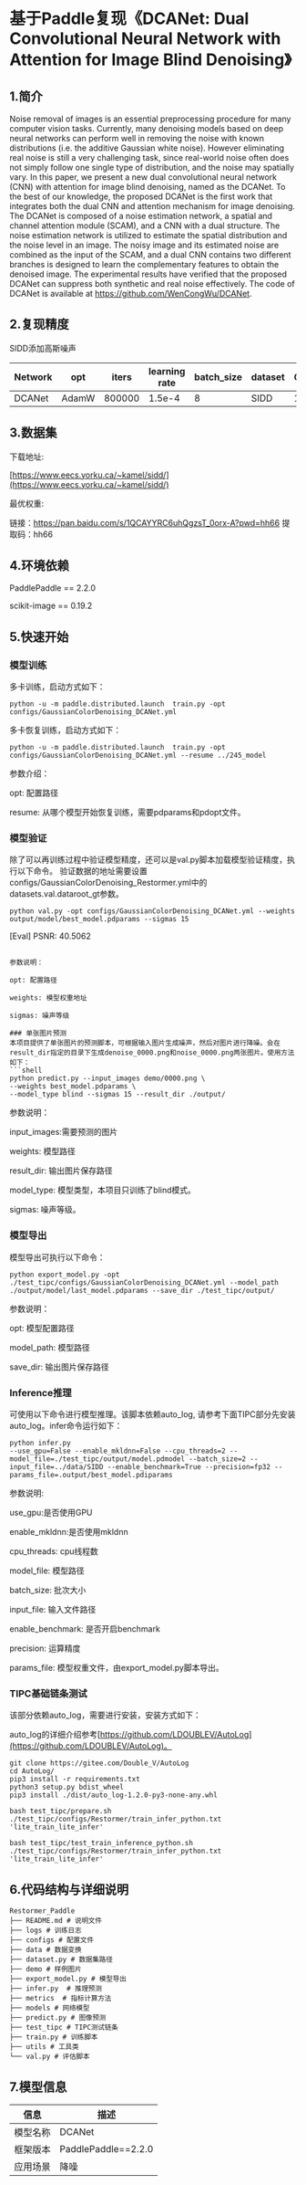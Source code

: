 # 基于Paddle复现《DCANet: Dual Convolutional Neural Network with Attention for Image Blind Denoising》
## 1.简介
Noise removal of images is an essential preprocessing procedure for many computer vision tasks. Currently, many denoising models based on deep neural networks can perform well in removing the noise with known distributions (i.e. the additive Gaussian white noise). However eliminating real noise is still a very challenging task, since real-world noise often does not simply follow one single type of distribution, and the noise may spatially vary. In this paper, we present a new dual convolutional neural network (CNN) with attention for image blind denoising, named as the DCANet. To the best of our knowledge, the proposed DCANet is the first work that integrates both the dual CNN and attention mechanism for image denoising. The DCANet is composed of a noise estimation network, a spatial and channel attention module (SCAM), and a CNN with a dual structure. The noise estimation network is utilized to estimate the spatial distribution and the noise level in an image. The noisy image and its estimated noise are combined as the input of the SCAM, and a dual CNN contains two different branches is designed to learn the complementary features to obtain the denoised image. The experimental results have verified that the proposed DCANet can suppress both synthetic and real noise effectively. The code of DCANet is available at https://github.com/WenCongWu/DCANet.


## 2.复现精度
SIDD添加高斯噪声

| Network | opt | iters | learning rate | batch_size | dataset | GPUS | PSNR  |
| --- | --- | --- | --- | --- | --- | --- | --- |
| DCANet | AdamW  | 800000 | 1.5e-4 | 8  | SIDD | 1 | 40.5062 |


## 3.数据集

下载地址:

[https://www.eecs.yorku.ca/~kamel/sidd/](https://www.eecs.yorku.ca/~kamel/sidd/)


最优权重:

链接：https://pan.baidu.com/s/1QCAYYRC6uhQgzsT_0orx-A?pwd=hh66 
提取码：hh66



## 4.环境依赖
PaddlePaddle == 2.2.0

scikit-image == 0.19.2

## 5.快速开始

### 模型训练

多卡训练，启动方式如下：
```shell
python -u -m paddle.distributed.launch  train.py -opt configs/GaussianColorDenoising_DCANet.yml 
```
多卡恢复训练，启动方式如下：
```shell
python -u -m paddle.distributed.launch  train.py -opt configs/GaussianColorDenoising_DCANet.yml --resume ../245_model
```

参数介绍：

opt: 配置路径

resume: 从哪个模型开始恢复训练，需要pdparams和pdopt文件。


### 模型验证

除了可以再训练过程中验证模型精度，还可以是val.py脚本加载模型验证精度，执行以下命令。
验证数据的地址需要设置configs/GaussianColorDenoising_Restormer.yml中的datasets.val.dataroot_gt参数。

```shell
python val.py -opt configs/GaussianColorDenoising_DCANet.yml --weights output/model/best_model.pdparams --sigmas 15 
```

[Eval] PSNR: 40.5062
```

参数说明：

opt: 配置路径

weights: 模型权重地址

sigmas: 噪声等级

### 单张图片预测
本项目提供了单张图片的预测脚本，可根据输入图片生成噪声，然后对图片进行降噪。会在result_dir指定的目录下生成denoise_0000.png和noise_0000.png两张图片。使用方法如下：
​```shell
python predict.py --input_images demo/0000.png \
--weights best_model.pdparams \
--model_type blind --sigmas 15 --result_dir ./output/
```

参数说明：

input_images:需要预测的图片

weights: 模型路径

result_dir: 输出图片保存路径

model_type: 模型类型，本项目只训练了blind模式。

sigmas: 噪声等级。



### 模型导出
模型导出可执行以下命令：

```shell
python export_model.py -opt ./test_tipc/configs/GaussianColorDenoising_DCANet.yml --model_path ./output/model/last_model.pdparams --save_dir ./test_tipc/output/
```

参数说明：

opt: 模型配置路径

model_path: 模型路径

save_dir: 输出图片保存路径

### Inference推理

可使用以下命令进行模型推理。该脚本依赖auto_log, 请参考下面TIPC部分先安装auto_log。infer命令运行如下：

```shell
python infer.py
--use_gpu=False --enable_mkldnn=False --cpu_threads=2 --model_file=./test_tipc/output/model.pdmodel --batch_size=2 --input_file=../data/SIDD --enable_benchmark=True --precision=fp32 --params_file=.output/best_model.pdiparams 
```

参数说明:

use_gpu:是否使用GPU

enable_mkldnn:是否使用mkldnn

cpu_threads: cpu线程数

model_file: 模型路径

batch_size: 批次大小

input_file: 输入文件路径

enable_benchmark: 是否开启benchmark

precision: 运算精度

params_file: 模型权重文件，由export_model.py脚本导出。



### TIPC基础链条测试

该部分依赖auto_log，需要进行安装，安装方式如下：

auto_log的详细介绍参考[https://github.com/LDOUBLEV/AutoLog](https://github.com/LDOUBLEV/AutoLog)。

```shell
git clone https://gitee.com/Double_V/AutoLog
cd AutoLog/
pip3 install -r requirements.txt
python3 setup.py bdist_wheel
pip3 install ./dist/auto_log-1.2.0-py3-none-any.whl
```


```shell
bash test_tipc/prepare.sh ./test_tipc/configs/Restormer/train_infer_python.txt 'lite_train_lite_infer'

bash test_tipc/test_train_inference_python.sh ./test_tipc/configs/Restormer/train_infer_python.txt 'lite_train_lite_infer'
```


## 6.代码结构与详细说明

```
Restormer_Paddle
├── README.md # 说明文件
├── logs # 训练日志
├── configs # 配置文件
├── data # 数据变换
├── dataset.py # 数据集路径
├── demo # 样例图片
├── export_model.py # 模型导出
├── infer.py  # 推理预测
├── metrics  # 指标计算方法
├── models # 网络模型
├── predict.py # 图像预测
├── test_tipc # TIPC测试链条
├── train.py # 训练脚本
├── utils # 工具类
└── val.py # 评估脚本

```

## 7.模型信息

| 信息 | 描述 |
| --- | --- |
|模型名称| DCANet |
|框架版本| PaddlePaddle==2.2.0|
|应用场景| 降噪 |
